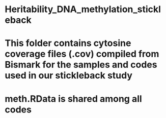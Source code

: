 # Heritability_DNA_methylation_stickleback

# This folder contains cytosine coverage files (.cov) compiled from Bismark for the samples and codes used in our stickleback study

# meth.RData is shared among all codes
